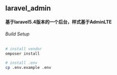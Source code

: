 ## laravel_admin
#### 基于laravel5.4版本的一个后台，样式基于AdminLTE

###### Build Setup

``` bash
# install vendor
omposer install

# install .env
cp .env.example .env
```
